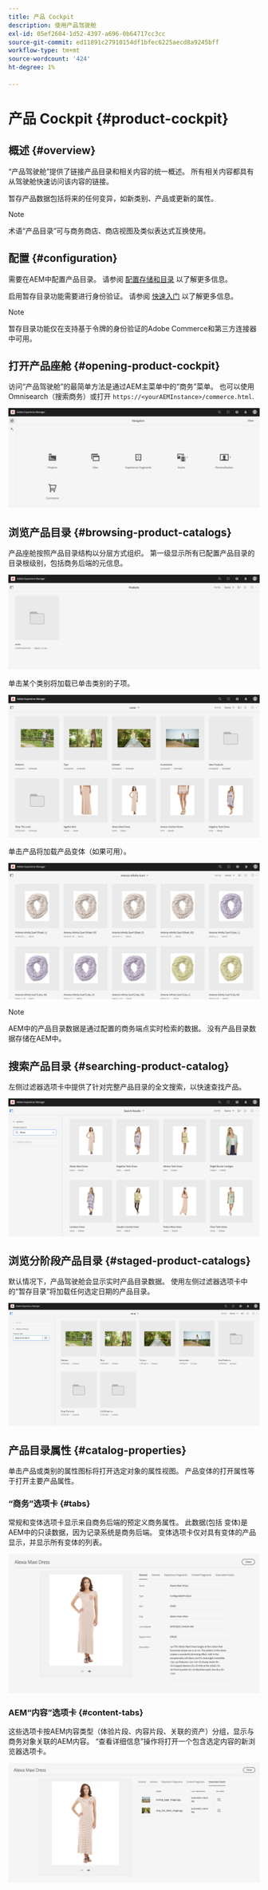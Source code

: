 ```yaml
---
title: 产品 Cockpit
description: 使用产品驾驶舱
exl-id: 05ef2604-1d52-4397-a696-0b64717cc3cc
source-git-commit: ed11891c27910154df1bfec6225aecd8a9245bff
workflow-type: tm+mt
source-wordcount: '424'
ht-degree: 1%

---
```


# 产品 Cockpit {#product-cockpit}

## 概述 {#overview}

“产品驾驶舱”提供了链接产品目录和相关内容的统一概述。 所有相关内容都具有从驾驶舱快速访问该内容的链接。

暂存产品数据包括将来的任何变异，如新类别、产品或更新的属性。

>[!NOTE]
>
>术语“产品目录”可与商务商店、商店视图及类似表达式互换使用。

## 配置 {#configuration}

需要在AEM中配置产品目录。 请参阅 [配置存储和目录](/help/commerce/cif/getting-started.md#catalog) 以了解更多信息。

启用暂存目录功能需要进行身份验证。 请参阅 [快速入门](/help/commerce/cif/getting-started.md) 以了解更多信息。

>[!NOTE]
>
>暂存目录功能仅在支持基于令牌的身份验证的Adobe Commerce和第三方连接器中可用。

## 打开产品座舱 {#opening-product-cockpit}

访问“产品驾驶舱”的最简单方法是通过AEM主菜单中的“商务”菜单。 也可以使用Omnisearch（搜索商务）或打开 `https://<yourAEMInstance>/commerce.html`.

![AEM菜单](/help/commerce/cif/assets/aem-menu.png)

## 浏览产品目录 {#browsing-product-catalogs}

产品座舱按照产品目录结构以分层方式组织。 第一级显示所有已配置产品目录的目录根级别，包括商务后端的元信息。

![配置的目录](/help/commerce/cif/assets/catalog-overview.png)

单击某个类别将加载已单击类别的子项。

![类别子项](/help/commerce/cif/assets/catalog-category-children.png)

单击产品将加载产品变体（如果可用）。

![产品变量](/help/commerce/cif/assets/catalog-product-variation.png)

>[!NOTE]
>
>AEM中的产品目录数据是通过配置的商务端点实时检索的数据。 没有产品目录数据存储在AEM中。

## 搜索产品目录 {#searching-product-catalog}

左侧过滤器选项卡中提供了针对完整产品目录的全文搜索，以快速查找产品。

![搜索](/help/commerce/cif/assets/search-cockpit.png)

## 浏览分阶段产品目录 {#staged-product-catalogs}

默认情况下，产品驾驶舱会显示实时产品目录数据。 使用左侧过滤器选项卡中的“暂存目录”将加载任何选定日期的产品目录。

![暂存目录](/help/commerce/cif/assets/staged-cockpit.png)

## 产品目录属性 {#catalog-properties}

单击产品或类别的属性图标将打开选定对象的属性视图。 产品变体的打开属性等于打开主要产品属性。

### “商务”选项卡 {#tabs}

常规和变体选项卡显示来自商务后端的预定义商务属性。 此数据(包括 变体)是AEM中的只读数据，因为记录系统是商务后端。 变体选项卡仅对具有变体的产品显示，并显示所有变体的列表。

![目录属性](/help/commerce/cif/assets/catalog-properties.png)

### AEM“内容”选项卡 {#content-tabs}

这些选项卡按AEM内容类型（体验片段、内容片段、关联的资产）分组，显示与商务对象关联的AEM内容。 “查看详细信息”操作将打开一个包含选定内容的新浏览器选项卡。

![内容属性](/help/commerce/cif/assets/content-properties.png)
